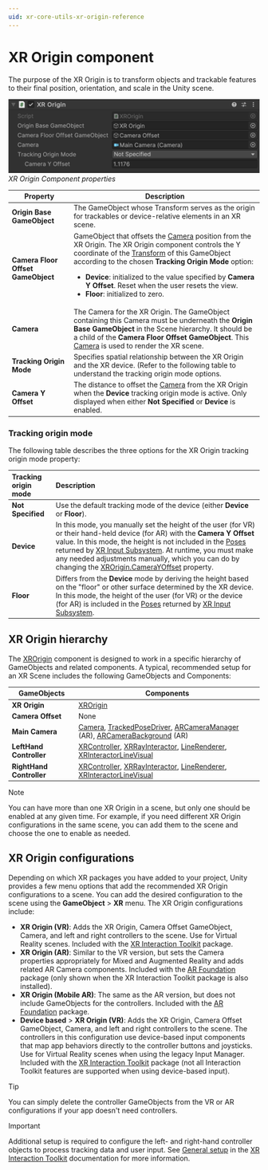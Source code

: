 ```yaml
---
uid: xr-core-utils-xr-origin-reference
---
```

# XR Origin component

The purpose of the XR Origin is to transform objects and trackable features to their final position, orientation, and scale in the Unity scene.

![XR Origin](images/xr-origin.png "XR Origin")<br />*XR Origin Component properties*

| **Property**                             | **Description** |
|------------------------------------------|-----------------|
| **Origin Base GameObject**               | The GameObject whose Transform serves as the origin for trackables or device-relative elements in an XR scene. |
| **Camera Floor Offset GameObject**       | GameObject that offsets the [Camera](xref:UnityEngine.Camera) position from the XR Origin. The XR Origin component controls the Y coordinate of the [Transform](xref:UnityEngine.Transform) of this GameObject according to the chosen **Tracking Origin Mode** option: <ul><li>**Device**: initialized to the value specified by **Camera Y Offset**. Reset when the user resets the view.</li><li>**Floor**: initialized to zero.</li></ul> |
| **Camera**                               | The Camera for the XR Origin. The GameObject containing this Camera must be underneath the **Origin Base GameObject** in the Scene hierarchy. It should be a child of the **Camera Floor Offset GameObject**. This [Camera](xref:UnityEngine.Camera) is used to render the XR scene. |
| **Tracking Origin Mode**                 | Specifies spatial relationship between the XR Origin and the XR device. (Refer to the following table to understand the tracking origin mode options. |
| **Camera Y Offset**                      | The distance to offset the [Camera](xref:UnityEngine.Camera) from the XR Origin when the **Device** tracking origin mode is active. Only displayed when either **Not Specified** or **Device** is enabled. |

### Tracking origin mode

The following table describes the three options for the XR Origin tracking origin mode property:

| **Tracking origin mode** | **Description** |
| :----------------------- | :-------------- |
|  **Not Specified**                      | Use the default tracking mode of the device (either **Device** or **Floor**). |
|  **Device**                             | In this mode, you manually set the height of the user (for VR) or their hand-held device (for AR) with the **Camera Y Offset** value. In this mode, the height is not included in the [Poses](xref:UnityEngine.Pose) returned by [XR Input Subsystem](xref:xrsdk-input). At runtime, you must make any needed adjustments manually, which you can do by changing the [XROrigin.CameraYOffset](xref:Unity.XR.CoreUtils.XROrigin.CameraYOffset) property. |
|  **Floor**                              | Differs from the **Device** mode by deriving the height based on the "floor" or other surface determined by the XR device. In this mode, the height of the user (for VR) or the device (for AR) is included in the [Poses](xref:UnityEngine.Pose) returned by [XR Input Subsystem](xref:xrsdk-input). |

## XR Origin hierarchy

The [XROrigin](xref:Unity.XR.CoreUtils.XROrigin) component is designed to work in a specific hierarchy of GameObjects and related components. A typical, recommended setup for an XR Scene includes the following GameObjects and Components:

| **GameObjects**         | **Components**                                                                                           |
|-------------------------|---------------------------------------------------------------------------------------------------------|
| **XR Origin**           | [XROrigin](xref:Unity.XR.CoreUtils.XROrigin)                                                            |
| **Camera Offset**       | None                                                                                                    |
| **Main Camera**         | [Camera](xref:UnityEngine.Camera), [TrackedPoseDriver](xref:UnityEngine.InputSystem.XR.TrackedPoseDriver), [ARCameraManager](xref:UnityEngine.XR.ARFoundation.ARCameraManager) (AR), [ARCameraBackground](xref:UnityEngine.XR.ARFoundation.ARCameraBackground) (AR) |
| **LeftHand Controller** | [XRController](xref:UnityEngine.XR.Interaction.Toolkit.ActionBasedController), [XRRayInteractor](xref:UnityEngine.XR.Interaction.Toolkit.XRRayInteractor), [LineRenderer](xref:UnityEngine.LineRenderer), [XRInteractorLineVisual](xref:UnityEngine.XR.Interaction.Toolkit.XRInteractorLineVisual) |
| **RightHand Controller**| [XRController](xref:UnityEngine.XR.Interaction.Toolkit.ActionBasedController), [XRRayInteractor](xref:UnityEngine.XR.Interaction.Toolkit.XRRayInteractor), [LineRenderer](xref:UnityEngine.LineRenderer), [XRInteractorLineVisual](xref:UnityEngine.XR.Interaction.Toolkit.XRInteractorLineVisual) |

> [!NOTE]
> You can have more than one XR Origin in a scene, but only one should be enabled at any given time. For example, if you need different XR Origin configurations in the same scene, you can add them to the scene and choose the one to enable as needed.

## XR Origin configurations

Depending on which XR packages you have added to your project, Unity provides a few menu options that add the recommended XR Origin configurations to a scene. You can add the desired configuration to the scene using the **GameObject** > **XR** menu. The XR Origin configurations include:

* **XR Origin (VR)**: Adds the XR Origin, Camera Offset GameObject, Camera, and left and right controllers to the scene. Use for Virtual Reality scenes. Included with the [XR Interaction Toolkit](https://docs.unity3d.com/Packages/com.unity.xr.interaction.toolkit@latest) package.
* **XR Origin (AR)**: Similar to the VR version, but sets the Camera properties appropriately for Mixed and Augmented Reality and adds related AR Camera components. Included with the [AR Foundation](https://docs.unity3d.com/Packages/com.unity.xr.arfoundation@latest) package (only shown when the XR Interaction Toolkit package is also installed).
* **XR Origin (Mobile AR)**: The same as the AR version, but does not include GameObjects for the controllers. Included with the [AR Foundation](https://docs.unity3d.com/Packages/com.unity.xr.arfoundation@latest) package.
* **Device based** > **XR Origin (VR)**: Adds the XR Origin, Camera Offset GameObject, Camera, and left and right controllers to the scene. The controllers in this configuration use device-based input components that map app behaviors directly to the controller buttons and joysticks. Use for Virtual Reality scenes when using the legacy Input Manager. Included with the [XR Interaction Toolkit](https://docs.unity3d.com/Packages/com.unity.xr.interaction.toolkit@latest) package (not all Interaction Toolkit features are supported when using device-based input).

> [!TIP]
> You can simply delete the controller GameObjects from the VR or AR configurations if your app doesn't need controllers.

> [!IMPORTANT]
> Additional setup is required to configure the left- and right-hand controller objects to process tracking data and user input. See [General setup](https://docs.unity3d.com/Packages/com.unity.xr.interaction.toolkit@latest?subfolder=/manual/general-setup.html) in the [XR Interaction Toolkit](https://docs.unity3d.com/Packages/com.unity.xr.interaction.toolkit@latest) documentation for more information.
